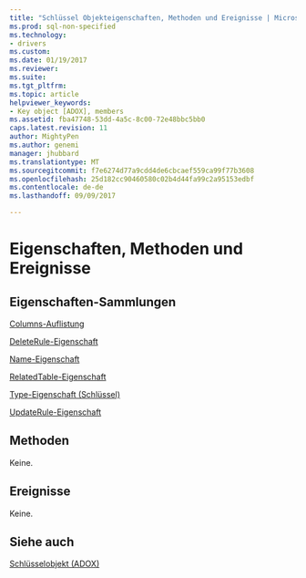 ```yaml
---
title: "Schlüssel Objekteigenschaften, Methoden und Ereignisse | Microsoft Docs"
ms.prod: sql-non-specified
ms.technology:
- drivers
ms.custom: 
ms.date: 01/19/2017
ms.reviewer: 
ms.suite: 
ms.tgt_pltfrm: 
ms.topic: article
helpviewer_keywords:
- Key object [ADOX], members
ms.assetid: fba47748-53dd-4a5c-8c00-72e48bbc5bb0
caps.latest.revision: 11
author: MightyPen
ms.author: genemi
manager: jhubbard
ms.translationtype: MT
ms.sourcegitcommit: f7e6274d77a9cdd4de6cbcaef559ca99f77b3608
ms.openlocfilehash: 25d182cc90460580c02b4d44fa99c2a95153edbf
ms.contentlocale: de-de
ms.lasthandoff: 09/09/2017

---
```

# <a name="key-object-properties-methods-and-events"></a>Eigenschaften, Methoden und Ereignisse
## <a name="propertiescollections"></a>Eigenschaften-Sammlungen  
 [Columns-Auflistung](../../../ado/reference/adox-api/columns-collection-adox.md)  
  
 [DeleteRule-Eigenschaft](../../../ado/reference/adox-api/deleterule-property-adox.md)  
  
 [Name-Eigenschaft](../../../ado/reference/adox-api/name-property-adox.md)  
  
 [RelatedTable-Eigenschaft](../../../ado/reference/adox-api/relatedtable-property-adox.md)  
  
 [Type-Eigenschaft (Schlüssel)](../../../ado/reference/adox-api/type-property-key-adox.md)  
  
 [UpdateRule-Eigenschaft](../../../ado/reference/adox-api/updaterule-property-adox.md)  
  
## <a name="methods"></a>Methoden  
 Keine.  
  
## <a name="events"></a>Ereignisse  
 Keine.  
  
## <a name="see-also"></a>Siehe auch  
 [Schlüsselobjekt (ADOX)](../../../ado/reference/adox-api/key-object-adox.md)
